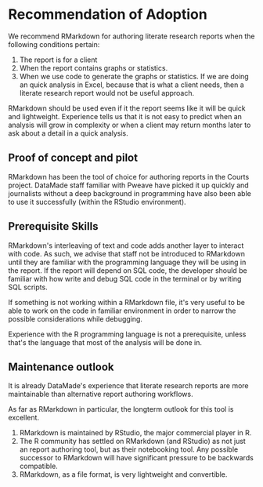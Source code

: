 # Recommendation of Adoption

We recommend RMarkdown for authoring literate research reports when the following conditions pertain:

1. The report is for a client
2. When the report contains graphs or statistics.
3. When we use code to generate the graphs or statistics. If we are doing an quick analysis in Excel, because that is what a client needs, then a literate research report would not be useful approach.

RMarkdown should be used even if it the report seems like it will be quick and lightweight. Experience tells us that it is not easy to predict when an analysis will grow in complexity or when a client may return months later to ask about a detail in a quick analysis.

## Proof of concept and pilot

RMarkdown has been the tool of choice for authoring reports in the Courts project. DataMade staff familiar with Pweave have picked it up quickly and journalists without a deep background in programming have also been able to use it successfully (within the RStudio environment).

## Prerequisite Skills

RMarkdown's interleaving of text and code adds another layer to interact with code. As such, we advise that staff not be introduced to RMarkdown until they are familiar with the programming language they will be using in the report. If the report will depend on SQL code, the developer should be familiar with how write and debug SQL code in the terminal or by writing SQL scripts. 

If something is not working within a RMarkdown file, it's very useful to be able to work on the code in familiar environment in order to narrow the possible considerations while debugging.

Experience with the R programming language is not a prerequisite, unless that's the language that most of the analysis will be done in.

## Maintenance outlook

It is already DataMade's experience that literate research reports are more maintainable than alternative report authoring workflows.

As far as RMarkdown in particular, the longterm outlook for this tool is excellent. 

1. RMarkdown is maintained by RStudio, the major commercial player in R.
2. The R community has settled on RMarkdown (and RStudio) as not just an report authoring tool, but as their notebooking tool. Any possible successor to RMarkdown will have significant pressure to be backwards compatible.
3. RMarkdown, as a file format, is very lightweight and convertible.

